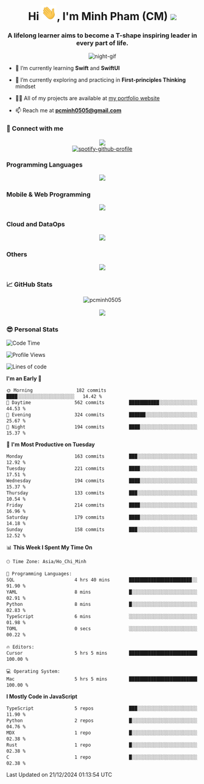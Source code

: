 <h1 align="center">Hi <img src="https://raw.githubusercontent.com/ABSphreak/ABSphreak/master/gifs/Hi.gif" width="40px" />, I'm Minh Pham (CM) <img src="https://media.giphy.com/media/1ynCEtlgMPAeNAqdnu/giphy.gif" width="20px" /> </h1>
<h3 align="center">A lifelong learner aims to become a T-shape inspiring leader in every part of life.</h3>

<p align="center">
  <img src="https://media.giphy.com/media/xUA7bdpLxQhsSQdyog/giphy.gif" alt="night-gif" height="200em"/>
</p>

- 🌱 I’m currently learning **Swift** and **SwiftUI**

- 🔭 I’m currently exploring and practicing in **First-principles Thinking** mindset

- 👨‍💻 All of my projects are available at [my portfolio website](https://pcminh0505.vercel.app/)

- 📫 Reach me at **pcminh0505@gmail.com**


<h3 align="left">🧬 Connect with me</h3>
<p align="center">
<a href="https://linkedin.com/in/pcminh0505" target="blank"><img align="center" src="https://img.shields.io/badge/linkedin-%230077B5.svg?style=for-the-badge&logo=linkedin&logoColor=white" /></a>
<br/>
<a href="https://spotify-github-profile.kittinanx.com/api/view?uid=217d5ndg2rakxarcnspwomj7q&redirect=true">
  <img height="350em" src="https://spotify-github-profile.kittinanx.com/api/view?uid=217d5ndg2rakxarcnspwomj7q&cover_image=true&theme=default&bar_color_cover=true" alt="spotify-github-profile" />
</a>
</p>

<h3 align="left">Programming Languages</h3>
<p align="center">
  <a href="https://skillicons.dev">
    <img src="https://skillicons.dev/icons?i=py,ts,go,rust,java,swift,dart,solidity,cpp" />
  </a>
</p>

<h3 align="left">Mobile & Web Programming</h3>
<p align="center">
  <a href="https://skillicons.dev">
    <img src="https://skillicons.dev/icons?i=react,nextjs,flutter,graphql,fastapi,nodejs,spring,postgres,mongodb" />
  </a>
</p>

<h3 align="left">Cloud and DataOps</h3>
<p align="center">
  <a href="https://skillicons.dev">
     <img src="https://skillicons.dev/icons?i=aws,firebase,gcp,supabase,vercel,docker,kafka,redis,cassandra" />
  </a>
</p>

<h3 align="left">Others</h3>
<p align="center">
  <a href="https://skillicons.dev">
    <img src="https://skillicons.dev/icons?i=apple,anaconda,vscode,figma,postman,notion,obsidian" />
  </a>
</p>

<h3 align="left">📈 GitHub Stats</h3>

<p align="center">
<img height="180em" src="https://github-readme-stats.vercel.app/api?username=pcminh0505&count_private=true&show_icons=true&include_all_commits=true&theme=ayu-mirage&show_icons=true&locale=en" alt="pcminh0505" />
<br/><br/>
<img src="https://github-profile-trophy.vercel.app/?username=pcminh0505&theme=onedark&rank=SECRET,SSS,SS,S,AAA,AA,A&column=3" />
</p>

<h3 align="left">😎 Personal Stats</h3>

<!--START_SECTION:waka-->
![Code Time](http://img.shields.io/badge/Code%20Time-1%2C460%20hrs%2038%20mins-blue)

![Profile Views](http://img.shields.io/badge/Profile%20Views-0-blue)

![Lines of code](https://img.shields.io/badge/From%20Hello%20World%20I%27ve%20Written-11.2%20million%20lines%20of%20code-blue)

**I'm an Early 🐤** 

```text
🌞 Morning                182 commits         ████░░░░░░░░░░░░░░░░░░░░░   14.42 % 
🌆 Daytime                562 commits         ███████████░░░░░░░░░░░░░░   44.53 % 
🌃 Evening                324 commits         ██████░░░░░░░░░░░░░░░░░░░   25.67 % 
🌙 Night                  194 commits         ████░░░░░░░░░░░░░░░░░░░░░   15.37 % 
```
📅 **I'm Most Productive on Tuesday** 

```text
Monday                   163 commits         ███░░░░░░░░░░░░░░░░░░░░░░   12.92 % 
Tuesday                  221 commits         ████░░░░░░░░░░░░░░░░░░░░░   17.51 % 
Wednesday                194 commits         ████░░░░░░░░░░░░░░░░░░░░░   15.37 % 
Thursday                 133 commits         ███░░░░░░░░░░░░░░░░░░░░░░   10.54 % 
Friday                   214 commits         ████░░░░░░░░░░░░░░░░░░░░░   16.96 % 
Saturday                 179 commits         ████░░░░░░░░░░░░░░░░░░░░░   14.18 % 
Sunday                   158 commits         ███░░░░░░░░░░░░░░░░░░░░░░   12.52 % 
```


📊 **This Week I Spent My Time On** 

```text
🕑︎ Time Zone: Asia/Ho_Chi_Minh

💬 Programming Languages: 
SQL                      4 hrs 40 mins       ███████████████████████░░   91.90 % 
YAML                     8 mins              █░░░░░░░░░░░░░░░░░░░░░░░░   02.91 % 
Python                   8 mins              █░░░░░░░░░░░░░░░░░░░░░░░░   02.83 % 
TypeScript               6 mins              ░░░░░░░░░░░░░░░░░░░░░░░░░   01.98 % 
TOML                     0 secs              ░░░░░░░░░░░░░░░░░░░░░░░░░   00.22 % 

🔥 Editors: 
Cursor                   5 hrs 5 mins        █████████████████████████   100.00 % 

💻 Operating System: 
Mac                      5 hrs 5 mins        █████████████████████████   100.00 % 
```

**I Mostly Code in JavaScript** 

```text
TypeScript               5 repos             ███░░░░░░░░░░░░░░░░░░░░░░   11.90 % 
Python                   2 repos             █░░░░░░░░░░░░░░░░░░░░░░░░   04.76 % 
MDX                      1 repo              █░░░░░░░░░░░░░░░░░░░░░░░░   02.38 % 
Rust                     1 repo              █░░░░░░░░░░░░░░░░░░░░░░░░   02.38 % 
C                        1 repo              █░░░░░░░░░░░░░░░░░░░░░░░░   02.38 % 
```




 Last Updated on 21/12/2024 01:13:54 UTC
<!--END_SECTION:waka-->

